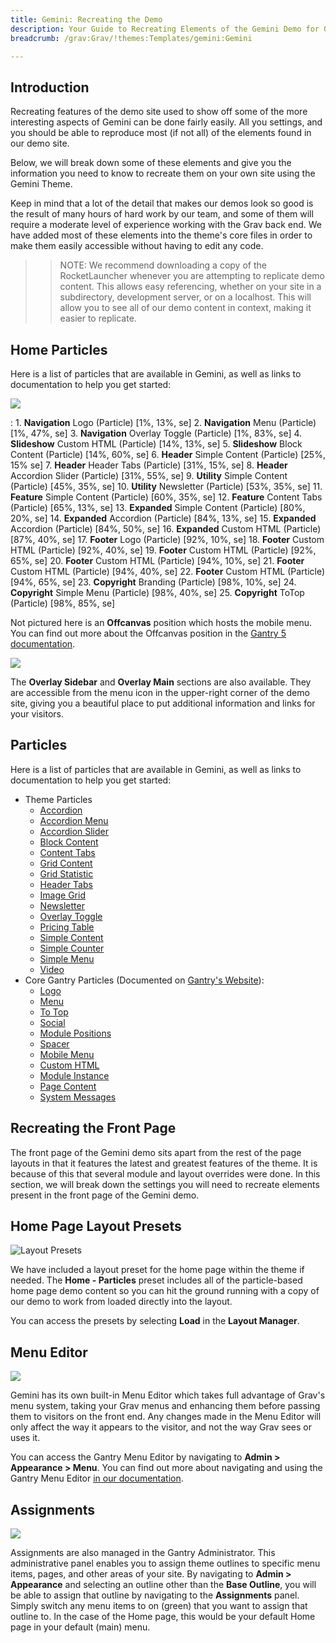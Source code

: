 ```yaml
---
title: Gemini: Recreating the Demo
description: Your Guide to Recreating Elements of the Gemini Demo for Grav
breadcrumb: /grav:Grav/!themes:Templates/gemini:Gemini

---
```


Introduction
-----

Recreating features of the demo site used to show off some of the more interesting aspects of Gemini can be done fairly easily. All you settings, and you should be able to reproduce most (if not all) of the elements found in our demo site.

Below, we will break down some of these elements and give you the information you need to know to recreate them on your own site using the Gemini Theme.

Keep in mind that a lot of the detail that makes our demos look so good is the result of many hours of hard work by our team, and some of them will require a moderate level of experience working with the Grav back end. We have added most of these elements into the theme's core files in order to make them easily accessible without having to edit any code.

>> NOTE: We recommend downloading a copy of the RocketLauncher whenever you are attempting to replicate demo content. This allows easy referencing, whether on your site in a subdirectory, development server, or on a localhost. This will allow you to see all of our demo content in context, making it easier to replicate.

Home Particles
-----

Here is a list of particles that are available in Gemini, as well as links to documentation to help you get started:

![](assets/gemini2.jpeg)

:   1. **Navigation** Logo (Particle) [1%, 13%, se]
    2. **Navigation** Menu (Particle) [1%, 47%, se]
    3. **Navigation** Overlay Toggle (Particle) [1%, 83%, se]
    4. **Slideshow** Custom HTML (Particle) [14%, 13%, se]
    5. **Slideshow** Block Content (Particle) [14%, 60%, se]
    6. **Header** Simple Content (Particle) [25%, 15% se]
    7. **Header** Header Tabs (Particle) [31%, 15%, se]
    8. **Header** Accordion Slider (Particle) [31%, 55%, se]
    9. **Utility** Simple Content (Particle) [45%, 35%, se]
    10. **Utility** Newsletter (Particle) [53%, 35%, se]
    11. **Feature** Simple Content (Particle) [60%, 35%, se]
    12. **Feature** Content Tabs (Particle) [65%, 13%, se]
    13. **Expanded** Simple Content (Particle) [80%, 20%, se]
    14. **Expanded** Accordion (Particle) [84%, 13%, se]
    15. **Expanded** Accordion (Particle) [84%, 50%, se]
    16. **Expanded** Custom HTML (Particle) [87%, 40%, se]
    17. **Footer** Logo (Particle) [92%, 10%, se]
    18. **Footer** Custom HTML (Particle) [92%, 40%, se]
    19. **Footer** Custom HTML (Particle) [92%, 65%, se]
    20. **Footer** Custom HTML (Particle) [94%, 10%, se]
    21. **Footer** Custom HTML (Particle) [94%, 40%, se]
    22. **Footer** Custom HTML (Particle) [94%, 65%, se]
    23. **Copyright** Branding (Particle) [98%, 10%, se]
    24. **Copyright** Simple Menu (Particle) [98%, 40%, se]
    25. **Copyright** ToTop (Particle) [98%, 85%, se]

Not pictured here is an **Offcanvas** position which hosts the mobile menu. You can find out more about the Offcanvas position in the [Gantry 5 documentation](http://docs.gantry.org/gantry5/configure/layout-manager#offcanvas-section).

![](assets/gemini3.jpeg)

The **Overlay Sidebar** and **Overlay Main** sections are also available. They are accessible from the menu icon in the upper-right corner of the demo site, giving you a beautiful place to put additional information and links for your visitors.

Particles
-----

Here is a list of particles that are available in Gemini, as well as links to documentation to help you get started:

* Theme Particles
    - [Accordion](particle_accordion.md)
    - [Accordion Menu](particle_accordionmenu.md)
    - [Accordion Slider](particle_accordionslider.md)
    - [Block Content](particle_block.md)
    - [Content Tabs](particle_tabs.md)
    - [Grid Content](particle_gridcontent.md)
    - [Grid Statistic](particle_grid.md)
    - [Header Tabs](particle_headertabs.md)
    - [Image Grid](particle_image.md)
    - [Newsletter](particle_newsletter.md)
    - [Overlay Toggle](particle_overlay.md)
    - [Pricing Table](particle_pricing.md)
    - [Simple Content](particle_simple.md)
    - [Simple Counter](particle_simplecounter.md)
    - [Simple Menu](particle_simplemenu.md)
    - [Video](particle_video.md)
* Core Gantry Particles (Documented on [Gantry's Website](http://gantry.org)):
    - [Logo](http://docs.gantry.org/gantry5/particles/logo)
    - [Menu](http://docs.gantry.org/gantry5/particles/menu-control)
    - [To Top](http://docs.gantry.org/gantry5/particles/to-top)
    - [Social](http://docs.gantry.org/gantry5/particles/social)
    - [Module Positions](http://docs.gantry.org/gantry5/particles/position)
    - [Spacer](http://docs.gantry.org/gantry5/particles/spacer)
    - [Mobile Menu](http://docs.gantry.org/gantry5/particles/mobile-menu)
    - [Custom HTML](http://docs.gantry.org/gantry5/particles/custom-html)
    - [Module Instance](http://docs.gantry.org/gantry5/particles/module-instance)
    - [Page Content](http://docs.gantry.org/gantry5/particles/page-content)
    - [System Messages](http://docs.gantry.org/gantry5/particles/system-messages)

Recreating the Front Page
-----

The front page of the Gemini demo sits apart from the rest of the page layouts in that it features the latest and greatest features of the theme. It is because of this that several module and layout overrides were done. In this section, we will break down the settings you will need to recreate elements present in the front page of the Gemini demo.

Home Page Layout Presets
-----

![Layout Presets](assets/layout_presets.jpeg)

We have included a layout preset for the home page within the theme if needed. The **Home - Particles** preset includes all of the particle-based home page demo content so you can hit the ground running with a copy of our demo to work from loaded directly into the layout.

You can access the presets by selecting **Load** in the **Layout Manager**.

Menu Editor
-----

![](assets/menu_1.jpeg)

Gemini has its own built-in Menu Editor which takes full advantage of Grav's menu system, taking your Grav menus and enhancing them before passing them to visitors on the front end. Any changes made in the Menu Editor will only affect the way it appears to the visitor, and not the way Grav sees or uses it.

You can access the Gantry Menu Editor by navigating to **Admin > Appearance > Menu**. You can find out more about navigating and using the Gantry Menu Editor [in our documentation](http://docs.gantry.org/gantry5/configure/menu-editor).

Assignments
-----

![](assets/assignments_1.jpeg)

Assignments are also managed in the Gantry Administrator. This administrative panel enables you to assign theme outlines to specific menu items, pages, and other areas of your site. By navigating to **Admin > Appearance** and selecting an outline other than the **Base Outline**, you will be able to assign that outline by navigating to the **Assignments** panel. Simply switch any menu items to on (green) that you want to assign that outline to. In the case of the Home page, this would be your default Home page in your default (main) menu.
